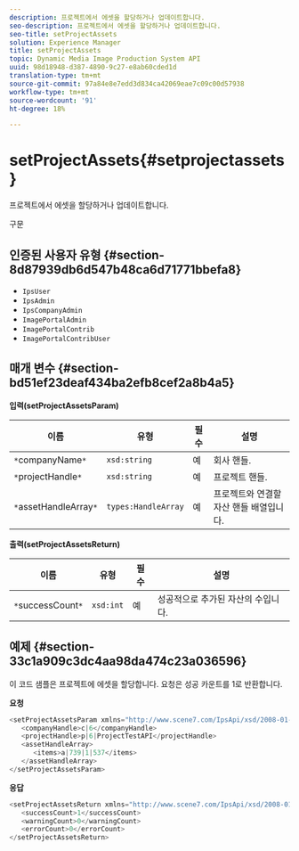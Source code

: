 ```yaml
---
description: 프로젝트에서 에셋을 할당하거나 업데이트합니다.
seo-description: 프로젝트에서 에셋을 할당하거나 업데이트합니다.
seo-title: setProjectAssets
solution: Experience Manager
title: setProjectAssets
topic: Dynamic Media Image Production System API
uuid: 98d18948-d387-4890-9c27-e8ab60cded1d
translation-type: tm+mt
source-git-commit: 97a84e8e7edd3d834ca42069eae7c09c00d57938
workflow-type: tm+mt
source-wordcount: '91'
ht-degree: 18%

---
```



# setProjectAssets{#setprojectassets}

프로젝트에서 에셋을 할당하거나 업데이트합니다.

구문

## 인증된 사용자 유형 {#section-8d87939db6d547b48ca6d71771bbefa8}

* `IpsUser`
* `IpsAdmin`
* `IpsCompanyAdmin`
* `ImagePortalAdmin`
* `ImagePortalContrib`
* `ImagePortalContribUser`

## 매개 변수 {#section-bd51ef23deaf434ba2efb8cef2a8b4a5}

**입력(setProjectAssetsParam)**

| 이름 | 유형 | 필수 | 설명 |
|---|---|---|---|
| `*`companyName`*` | `xsd:string` | 예 | 회사 핸들. |
| `*`projectHandle`*` | `xsd:string` | 예 | 프로젝트 핸들. |
| `*`assetHandleArray`*` | `types:HandleArray` | 예 | 프로젝트와 연결할 자산 핸들 배열입니다. |

**출력(setProjectAssetsReturn)**

| 이름 | 유형 | 필수 | 설명 |
|---|---|---|---|
| `*`successCount`*` | `xsd:int` | 예 | 성공적으로 추가된 자산의 수입니다. |

## 예제 {#section-33c1a909c3dc4aa98da474c23a036596}

이 코드 샘플은 프로젝트에 에셋을 할당합니다. 요청은 성공 카운트를 1로 반환합니다.

**요청**

```java
<setProjectAssetsParam xmlns="http://www.scene7.com/IpsApi/xsd/2008-01-15">
   <companyHandle>c|6</companyHandle>
   <projectHandle>p|6|ProjectTestAPI</projectHandle>
   <assetHandleArray>
      <items>a|739|1|537</items>
   </assetHandleArray>
</setProjectAssetsParam>
```

**응답**

```java
<setProjectAssetsReturn xmlns="http://www.scene7.com/IpsApi/xsd/2008-01-15">
   <successCount>1</successCount>
   <warningCount>0</warningCount>
   <errorCount>0</errorCount>
</setProjectAssetsReturn>
```

